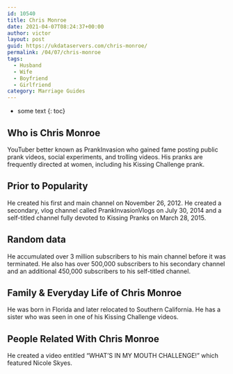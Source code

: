```yaml
---
id: 10540
title: Chris Monroe
date: 2021-04-07T08:24:37+00:00
author: victor
layout: post
guid: https://ukdataservers.com/chris-monroe/
permalink: /04/07/chris-monroe
tags:
  - Husband
  - Wife
  - Boyfriend
  - Girlfriend
category: Marriage Guides
---
```


* some text
{: toc}


## Who is Chris Monroe



YouTuber better known as PrankInvasion who gained fame posting public prank videos, social experiments, and trolling videos. His pranks are frequently directed at women, including his Kissing Challenge prank.

                
                
                
## Prior to Popularity



He created his first and main channel on November 26, 2012. He created a secondary, vlog channel called PrankInvasionVlogs on July 30, 2014 and a self-titled channel fully devoted to Kissing Pranks on March 28, 2015.

                
                
                
## Random data



He accumulated over 3 million subscribers to his main channel before it was terminated. He also has over 500,000 subscribers to his secondary channel and an additional 450,000 subscribers to his self-titled channel. 

                
                
                
## Family & Everyday Life of Chris Monroe



He was born in Florida and later relocated to Southern California. He has a sister who was seen in one of his Kissing Challenge videos.

                
                
                
## People Related With Chris Monroe



He created a video entitled &#8220;WHAT&#8217;S IN MY MOUTH CHALLENGE!&#8221; which featured Nicole Skyes. 

                
              
            
          
          
          